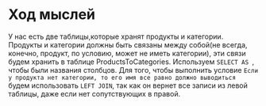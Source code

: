 # Ход мыслей

У нас есть две таблицы,которые хранят продукты и категории. Продукты и категории должны быть связаны между собой(не всегда, конечно, продукт, по условию, может не иметь категории), эти связи будем хранить в таблице ProductsToCategories. Используем ```SELECT AS ```, чтобы были названия столбцов. Для того, чтобы выполнить условие ``` Если у продукта нет категории, то его имя все равно должно выводиться ``` будем использовать ``` LEFT JOIN ```, так как он вернет все записи из левой таблицы, даже если нет сопутствующих в правой.
